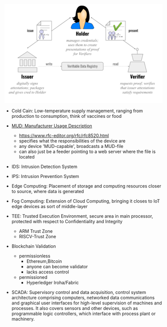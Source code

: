 ![Trust model](./.assets/VC_triangle_of_Trust.svg.png)

- Cold Cain: Low-temperature supply management, ranging from production to consumption, think of
  vaccines or food

- [MUD: Manufacturer Usage Description](https://resources.infosecinstitute.com/topic/how-to-mitigate-iot-attacks-using-manufacturer-usage-description-mud/)

  - https://www.rfc-editor.org/rfc/rfc8520.html
  - specifies what the responsibilities of the device are
  - any device 'MUD-capable', broadcasts a MUD-file
  - can also just be a feeder pointing to a web server where the file is located

- IDS: Intrusion Detection System
- IPS: Intrusion Prevention System

- Edge Computing: Placement of storage and computing resources closer to source, where data is
  generated
- Fog Computing: Extension of Cloud Computing, bringing it closes to IoT edge devices as sort of
  middle-layer

- TEE: Trusted Execution Environment, secure area in main processor, protected with respect to
  Confidentiality and Integrity

  - ARM Trust Zone
  - RISCV-Trust Zone

- Blockchain Validation

  - permissionless
    - Ethereum,Bitcoin
    - anyone can become validator
    - lacks access control
  - permissioned
    - Hyperledger Iroha/Fabric

- SCADA: Supervisory control and data acquisition, control system architecture comprising computers,
  networked data communications and graphical user interfaces for high-level supervision of machines
  and processes. It also covers sensors and other devices, such as programmable logic controllers,
  which interface with process plant or machinery.
